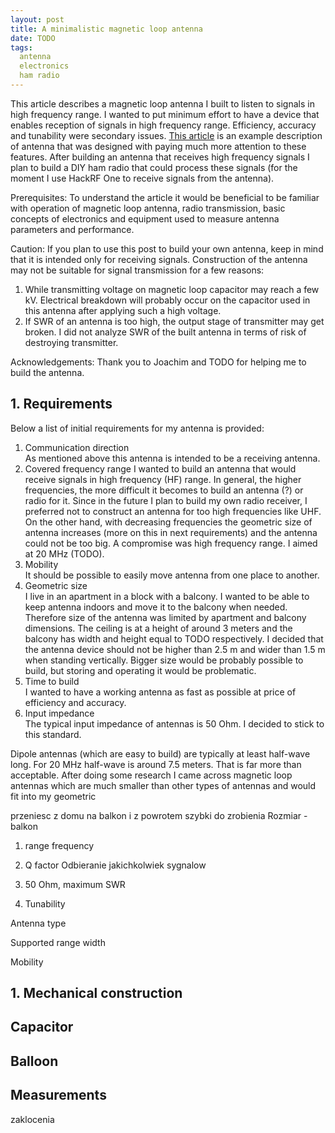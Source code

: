 ```yaml
---
layout: post
title: A minimalistic magnetic loop antenna
date: TODO
tags:
  antenna
  electronics
  ham radio
---
```


This article describes a magnetic loop antenna I built to listen to signals in high frequency range. I wanted to put minimum effort to have a device that enables reception of signals in high frequency range. Efficiency, accuracy and tunability were secondary issues. [This article](https://www.nonstopsystems.com/radio/frank_radio_antenna_magloop-2turn.htm) is an example description of antenna that was designed with paying much more attention to these features. 
After building an antenna that receives high frequency signals I plan to build a DIY ham radio that could process these signals (for the moment I use HackRF One to receive signals from the antenna).  

Prerequisites: To understand the article it would be beneficial to be familiar with operation of magnetic loop antenna, radio transmission, basic concepts of electronics and equipment used to measure antenna parameters and performance.   

Caution: If you plan to use this post to build your own antenna, keep in mind that it is intended only for receiving signals. Construction of the antenna may not be suitable for signal transmission for a few reasons:   
1. While transmitting voltage on magnetic loop capacitor may reach a few kV. Electrical breakdown will probably occur on the capacitor used in this antenna after applying such a high voltage.   
2. If SWR of an antenna is too high, the output stage of transmitter may get broken. I did not analyze SWR of the built antenna in terms of risk of destroying transmitter.      

Acknowledgements: Thank you to Joachim and TODO for helping me to build the antenna.

## 1. Requirements 
Below a list of initial requirements for my antenna is provided: 
1. Communication direction  
As mentioned above this antenna is intended to be a receiving antenna. 
2. Covered frequency range 
I wanted to build an antenna that would receive signals in high frequency (HF) range. In general, the higher frequencies, the more difficult it becomes to build an antenna (?) or radio for it. Since in the future I plan to build my own radio receiver, I preferred not to construct an antenna for too high frequencies like UHF. On the other hand, with decreasing frequencies the geometric size of antenna increases (more on this in next requirements) and the antenna could not be too big. A compromise was high frequency range. I aimed at 20 MHz (TODO).  
3. Mobility  
It should be possible to easily move antenna from one place to another.  
4. Geometric size  
I live in an apartment in a block with a balcony. I wanted to be able to keep antenna indoors and move it to the balcony when needed. Therefore size of the antenna was limited by apartment and balcony dimensions. The ceiling is at a height of around 3 meters and the balcony has width and height equal to TODO respectively. I decided that the antenna device should not be higher than 2.5 m and wider than 1.5 m when standing vertically. Bigger size would be probably possible to build, but storing and operating it would be problematic.   
5. Time to build  
I wanted to have a working antenna as fast as possible at price of efficiency and accuracy.   
6. Input impedance  
The typical input impedance of antennas is 50 Ohm. I decided to stick to this standard. 


Dipole antennas (which are easy to build) are typically at least half-wave long. For 20 MHz half-wave is around 7.5 meters. That is far more than acceptable. After doing some research I came across magnetic loop antennas which are much smaller than other types of antennas and would fit into my geometric  




przeniesc z domu na balkon i z powrotem
szybki do zrobienia
Rozmiar - balkon
1. range frequency
2. Q factor
Odbieranie jakichkolwiek sygnalow
1. 50 Ohm, maximum SWR

2. Tunability

Antenna type

Supported range width 

Mobility

## 1. Mechanical construction 

## Capacitor

## Balloon

## Measurements

zaklocenia